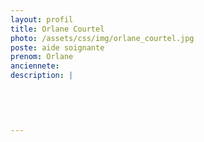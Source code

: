 ```yaml
---
layout: profil
title: Orlane Courtel
photo: /assets/css/img/orlane_courtel.jpg
poste: aide soignante
prenom: Orlane
anciennete: 
description: |
 

  

  
---
```


